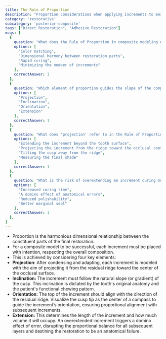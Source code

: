 ```yaml
---
title: The Rule of Proportion
description: "Proportion considerations when applying increments to ensure anatomical accuracy"
category: 'restorative'
subcategory: 'posterior-composite'
tags: ["Direct Restoration", "Adhesive Restoration"]
mcqs: [
  {
    question: "What does the Rule of Proportion in composite modeling emphasize?",
    options: [
      "Color matching",
      "Dimensional harmony between restoration parts",
      "Rapid curing",
      "Minimizing the number of increments"
    ],
    correctAnswer: 1
  },
  {
    question: "Which element of proportion guides the slope of the composite increment?",
    options: [
      "Projection",
      "Inclination",
      "Orientation",
      "Extension"
    ],
    correctAnswer: 1
  },
  {
    question: "What does 'projection' refer to in the Rule of Proportion?",
    options: [
      "Extending the increment beyond the tooth surface",
      "Projecting the increment from the ridge toward the occlusal center",
      "Tilting the cusp away from the ridge",
      "Measuring the final shade"
    ],
    correctAnswer: 1
  },
  {
    question: "What is the risk of overextending an increment during modeling?",
    options: [
      "Increased curing time",
      "A domino effect of anatomical errors",
      "Reduced polishability",
      "Better marginal seal"
    ],
    correctAnswer: 1
  },
]
---
```

- Proportion is the harmonious dimensional relationship between the constituent parts of the final restoration.
- For a composite model to be successful, each increment must be placed with intention, respecting the overall composition.
- This is achieved by considering four key elements:
- **Projection:** After condensing and adapting, each increment is modeled with the aim of projecting it from the residual ridge toward the center of the occlusal surface.
- **Inclination:** The increment must follow the natural slope (or gradient) of the cusp. This inclination is dictated by the tooth's original anatomy and the patient's functional chewing pattern.
- **Orientation:** The top of the increment should align with the direction of the residual ridge. Visualize the cusp tip as the center of a compass to guide the increment’s orientation, ensuring proportional alignment with subsequent increments.
- **Extension:** This determines the length of the increment and how much volume it will occupy. An overextended increment triggers a domino effect of error, disrupting the proportional balance for all subsequent layers and destining the restoration to be an anatomical failure.
